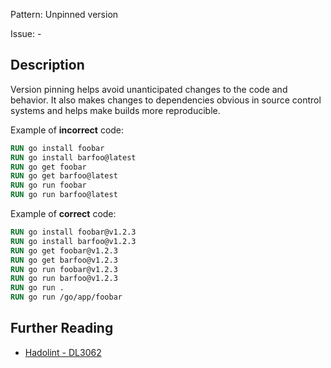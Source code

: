 Pattern: Unpinned version

Issue: -

## Description

Version pinning helps avoid unanticipated changes to the code and behavior. It also makes changes to dependencies obvious in source control systems and helps make builds more reproducible.

Example of **incorrect** code:

```dockerfile
RUN go install foobar
RUN go install barfoo@latest
RUN go get foobar
RUN go get barfoo@latest
RUN go run foobar
RUN go run barfoo@latest
```

Example of **correct** code:

```dockerfile
RUN go install foobar@v1.2.3
RUN go install barfoo@v1.2.3
RUN go get foobar@v1.2.3
RUN go get barfoo@v1.2.3
RUN go run foobar@v1.2.3
RUN go run barfoo@v1.2.3
RUN go run .
RUN go run /go/app/foobar
```

## Further Reading

* [Hadolint - DL3062](https://github.com/hadolint/hadolint/wiki/DL3062)
